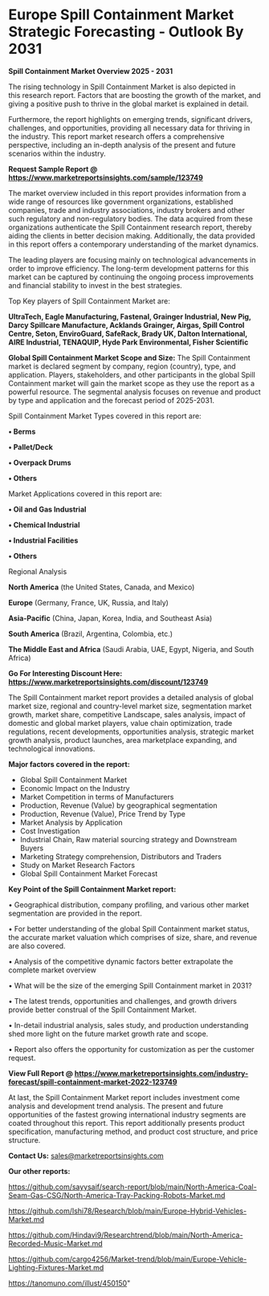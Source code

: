 # Europe Spill Containment Market Strategic Forecasting - Outlook By 2031

<Strong> Spill Containment Market Overview 2025 - 2031</strong>

The rising technology in Spill Containment Market is also depicted in this research report. Factors that are boosting the growth of the market, and giving a positive push to thrive in the global market is explained in detail.

Furthermore, the report highlights on emerging trends, significant drivers, challenges, and opportunities, providing all necessary data for thriving in the industry. This report market research offers a comprehensive perspective, including an in-depth analysis of the present and future scenarios within the industry.

<strong>Request Sample Report @ <a href=https://www.marketreportsinsights.com/sample/123749>https://www.marketreportsinsights.com/sample/123749</a></strong>

The market overview included in this report provides information from a wide range of resources like government organizations, established companies, trade and industry associations, industry brokers and other such regulatory and non-regulatory bodies. The data acquired from these organizations authenticate the Spill Containment research report, thereby aiding the clients in better decision making. Additionally, the data provided in this report offers a contemporary understanding of the market dynamics.

The leading players are focusing mainly on technological advancements in order to improve efficiency. The long-term development patterns for this market can be captured by continuing the ongoing process improvements and financial stability to invest in the best strategies.

Top Key players of Spill Containment Market are:

<strong>UltraTech, Eagle Manufacturing, Fastenal, Grainger Industrial, New Pig, Darcy Spillcare Manufacture, Acklands Grainger, Airgas, Spill Control Centre, Seton, EnviroGuard, SafeRack, Brady UK, Dalton International, AIRE Industrial, TENAQUIP, Hyde Park Environmental, Fisher Scientific</strong>

<strong><b>Global Spill Containment Market Scope and Size:</b></strong>
The Spill Containment market is declared segment by company, region (country), type, and application. Players, stakeholders, and other participants in the global Spill Containment market will gain the market scope as they use the report as a powerful resource. The segmental analysis focuses on revenue and product by type and application and the forecast period of 2025-2031.

Spill Containment Market Types covered in this report are:

<strong>• Berms

• Pallet/Deck

• Overpack Drums

• Others</strong>

Market Applications covered in this report are:

<strong>• Oil and Gas Industrial

• Chemical Industrial

• Industrial Facilities

• Others</strong> 

Regional Analysis

<strong>North America</strong> (the United States, Canada, and Mexico)

<strong>Europe</strong> (Germany, France, UK, Russia, and Italy)

<strong>Asia-Pacific</strong> (China, Japan, Korea, India, and Southeast Asia)

<strong>South America</strong> (Brazil, Argentina, Colombia, etc.)

<strong>The Middle East and Africa</strong> (Saudi Arabia, UAE, Egypt, Nigeria, and South Africa)

<strong>Go For Interesting Discount Here: <a href=https://www.marketreportsinsights.com/discount/123749>https://www.marketreportsinsights.com/discount/123749</a></strong>

The Spill Containment market report provides a detailed analysis of global market size, regional and country-level market size, segmentation market growth, market share, competitive Landscape, sales analysis, impact of domestic and global market players, value chain optimization, trade regulations, recent developments, opportunities analysis, strategic market growth analysis, product launches, area marketplace expanding, and technological innovations.

<strong><b>Major factors covered in the report:</b></strong>
<ul>
  <li>Global Spill Containment Market </li>
  <li>Economic Impact on the Industry</li>
  <li>Market Competition in terms of Manufacturers</li>
  <li>Production, Revenue (Value) by geographical segmentation</li>
  <li>Production, Revenue (Value), Price Trend by Type</li>
  <li>Market Analysis by Application</li>
  <li>Cost Investigation</li>
  <li>Industrial Chain, Raw material sourcing strategy and Downstream Buyers</li>
  <li>Marketing Strategy comprehension, Distributors and Traders</li>
  <li>Study on Market Research Factors</li>
  <li>Global Spill Containment Market Forecast</li>
</ul>

<strong><b>Key Point of the Spill Containment Market report:</b></strong>

• Geographical distribution, company profiling, and various other market segmentation are provided in the report.

• For better understanding of the global Spill Containment market status, the accurate market valuation which comprises of size, share, and revenue are also covered.

• Analysis of the competitive dynamic factors better extrapolate the complete market overview

• What will be the size of the emerging Spill Containment market in 2031?

• The latest trends, opportunities and challenges, and growth drivers provide better construal of the Spill Containment Market.

• In-detail industrial analysis, sales study, and production understanding shed more light on the future market growth rate and scope.

• Report also offers the opportunity for customization as per the customer request.

<strong><b>View Full Report @ <a href=https://www.marketreportsinsights.com/industry-forecast/spill-containment-market-2022-123749>https://www.marketreportsinsights.com/industry-forecast/spill-containment-market-2022-123749</a></b></strong>


At last, the Spill Containment Market report includes investment come analysis and development trend analysis. The present and future opportunities of the fastest growing international industry segments are coated throughout this report. This report additionally presents product specification, manufacturing method, and product cost structure, and price structure.

<strong>Contact Us:</strong>
sales@marketreportsinsights.com

<strong>Our other reports:</strong>

<a href=https://github.com/sayysaif/search-report/blob/main/North-America-Coal-Seam-Gas-CSG/North-America-Tray-Packing-Robots-Market.md>https://github.com/sayysaif/search-report/blob/main/North-America-Coal-Seam-Gas-CSG/North-America-Tray-Packing-Robots-Market.md</a>

<a href=https://github.com/Ishi78/Research/blob/main/Europe-Hybrid-Vehicles-Market.md>https://github.com/Ishi78/Research/blob/main/Europe-Hybrid-Vehicles-Market.md</a>

<a href=https://github.com/Hindavi9/Researchtrend/blob/main/North-America-Recorded-Music-Market.md>https://github.com/Hindavi9/Researchtrend/blob/main/North-America-Recorded-Music-Market.md</a>

<a href=https://github.com/cargo4256/Market-trend/blob/main/Europe-Vehicle-Lighting-Fixtures-Market.md>https://github.com/cargo4256/Market-trend/blob/main/Europe-Vehicle-Lighting-Fixtures-Market.md</a>

<a href=https://tanomuno.com/illust/450150>https://tanomuno.com/illust/450150</a>"
